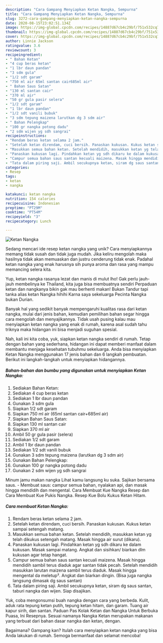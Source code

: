```yaml
---
description: "Cara Gampang Menyiapkan Ketan Nangka, Sempurna"
title: "Cara Gampang Menyiapkan Ketan Nangka, Sempurna"
slug: 3272-cara-gampang-menyiapkan-ketan-nangka-sempurna
date: 2020-08-15T23:02:51.134Z
image: https://img-global.cpcdn.com/recipes/14887d67cb4c29bf/751x532cq70/ketan-nangka-foto-resep-utama.jpg
thumbnail: https://img-global.cpcdn.com/recipes/14887d67cb4c29bf/751x532cq70/ketan-nangka-foto-resep-utama.jpg
cover: https://img-global.cpcdn.com/recipes/14887d67cb4c29bf/751x532cq70/ketan-nangka-foto-resep-utama.jpg
author: Linnie Jackson
ratingvalue: 3.6
reviewcount: 3
recipeingredient:
- " Bahan Ketan"
- "4 cup beras ketan"
- "1 lbr daun pandan"
- "3 sdm gula"
- "1/2 sdt garam"
- "750 ml air 65ml santan cair685ml air"
- " Bahan Saus Satan"
- "130 ml santan cair"
- "370 ml air"
- "50 gr gula pasir selera"
- "1/2 sdt garam"
- "1 lbr daun pandan"
- "1/2 sdt vanili bubuk"
- "3 sdm tepung maizena larutkan dg 3 sdm air"
- " Bahan Pelengkap"
- "100 gr nangka potong dadu"
- "2 sdm wijen yg sdh sangrai"
recipeinstructions:
- "Rendam beras ketan selama 2 jam."
- "Setelah ketan direndam, cuci bersih. Panaskan kukusan. Kukus ketan sampai setengah matang."
- "Masukkan semua bahan ketan. Setelah mendidih, masukkan ketan yg telah dikukus setengah matang. Masak hingga air surut (dikaru)."
- "Panaskan kukusan lagi. Pindahkan ketan yg sdh dikaru ke dalam kukusan. Masak sampai matang. Angkat dan sisihkan/ biarkan dlm kukusan agar tetap hangat."
- "Campur semua bahan saus santan kecuali maizena. Masak hingga mendidih sambil terus diaduk agar santan tidak pecah. Setelah mendidih masukkan larutan maizena sambil terus diaduk. Masak hingga mengental da meletup². Angkat dan biarkan dingin. (Bisa juga nangka langsung dimasak dg saus santan)"
- "Tata dalam piring saji. Ambil secukupnya ketan, siram dg saus santan, taburi nangka dan wijen. Siap disajikan."
categories:
- Resep
tags:
- ketan
- nangka

katakunci: ketan nangka 
nutrition: 154 calories
recipecuisine: Indonesian
preptime: "PT29M"
cooktime: "PT54M"
recipeyield: "3"
recipecategory: Lunch

---
```



![Ketan Nangka](https://img-global.cpcdn.com/recipes/14887d67cb4c29bf/751x532cq70/ketan-nangka-foto-resep-utama.jpg)

Sedang mencari ide resep ketan nangka yang unik? Cara menyiapkannya memang tidak susah dan tidak juga mudah. Jika keliru mengolah maka hasilnya tidak akan memuaskan dan justru cenderung tidak enak. Padahal ketan nangka yang enak harusnya sih punya aroma dan rasa yang mampu memancing selera kita.

Yup, ketan nangka rasanya lezat dan manis di mulut lho! Gak perlu jauh-jauh membelinya ke Thailand, kita juga bisa membuatnya sendiri Perpaduan ketan dan nangkanya bikin gak mau berhenti makan! Bukan Tandur tapi tanka alias ketan Nangka hihihi Karna saya sekeluarga Pecinta Nangka bukan Durian.

Banyak hal yang sedikit banyak mempengaruhi kualitas rasa dari ketan nangka, mulai dari jenis bahan, kemudian pemilihan bahan segar hingga cara mengolah dan menyajikannya. Tidak usah pusing kalau mau menyiapkan ketan nangka yang enak di rumah, karena asal sudah tahu triknya maka hidangan ini bisa menjadi suguhan spesial.


Nah, kali ini kita coba, yuk, siapkan ketan nangka sendiri di rumah. Tetap dengan bahan yang sederhana, hidangan ini dapat memberi manfaat dalam membantu menjaga kesehatan tubuhmu sekeluarga. Anda bisa menyiapkan Ketan Nangka menggunakan 17 jenis bahan dan 6 langkah pembuatan. Berikut ini langkah-langkah untuk menyiapkan hidangannya.

<!--inarticleads1-->

##### Bahan-bahan dan bumbu yang digunakan untuk menyiapkan Ketan Nangka:

1. Sediakan  Bahan Ketan:
1. Sediakan 4 cup beras ketan
1. Sediakan 1 lbr daun pandan
1. Gunakan 3 sdm gula
1. Siapkan 1/2 sdt garam
1. Siapkan 750 ml air (65ml santan cair+685ml air)
1. Siapkan  Bahan Saus Satan:
1. Siapkan 130 ml santan cair
1. Siapkan 370 ml air
1. Ambil 50 gr gula pasir (selera)
1. Sediakan 1/2 sdt garam
1. Ambil 1 lbr daun pandan
1. Sediakan 1/2 sdt vanili bubuk
1. Gunakan 3 sdm tepung maizena (larutkan dg 3 sdm air)
1. Gunakan  Bahan Pelengkap:
1. Gunakan 100 gr nangka potong dadu
1. Gunakan 2 sdm wijen yg sdh sangrai


Minum jamu makan nangka Lihat kamu langsung ku suka. Sajikan bersama saus. - Membuat saus: campur semua bahan, nyalakan api, dan masak hingga mendidih dan mengental. Cara Membuat Kue Nangka Resep dan Cara Membuat Kue Pukis Nangka. Resep Kue Bolu Kukus Ketan Hitam. 

<!--inarticleads2-->

##### Cara membuat Ketan Nangka:

1. Rendam beras ketan selama 2 jam.
1. Setelah ketan direndam, cuci bersih. Panaskan kukusan. Kukus ketan sampai setengah matang.
1. Masukkan semua bahan ketan. Setelah mendidih, masukkan ketan yg telah dikukus setengah matang. Masak hingga air surut (dikaru).
1. Panaskan kukusan lagi. Pindahkan ketan yg sdh dikaru ke dalam kukusan. Masak sampai matang. Angkat dan sisihkan/ biarkan dlm kukusan agar tetap hangat.
1. Campur semua bahan saus santan kecuali maizena. Masak hingga mendidih sambil terus diaduk agar santan tidak pecah. Setelah mendidih masukkan larutan maizena sambil terus diaduk. Masak hingga mengental da meletup². Angkat dan biarkan dingin. (Bisa juga nangka langsung dimasak dg saus santan)
1. Tata dalam piring saji. Ambil secukupnya ketan, siram dg saus santan, taburi nangka dan wijen. Siap disajikan.


Yuk, coba mengonsumsi buah nangka dengan cara yang berbeda. Kulit, aduk rata tepung ketan putih, tepung ketan hitam, dan garam. Tuang air kapur sirih, dan santan. Paduan Pas Kolak Ketan dan Nangka Untuk Berbuka Puasa, Ini Resepnya. Sesuai namanya Nangka Ketan merupakan makanan yang terbuat dari bahan dasar nangka dan ketan, dengan. 

Bagaimana? Gampang kan? Itulah cara menyiapkan ketan nangka yang bisa Anda lakukan di rumah. Semoga bermanfaat dan selamat mencoba!
